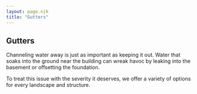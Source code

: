 ```yaml
---
layout: page.njk
title: "Gutters"
---
```


## Gutters

Channeling water away is just as important as keeping it out. Water that soaks into the ground near the building can wreak havoc by leaking into the basement or offsetting the foundation.

To treat this issue with the severity it deserves, we offer a variety of options for every landscape and structure.
